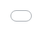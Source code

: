 <iframe src="./coordinates/sc_incidents_map_50.html" style="position:absolute; top:0; left:0; width:100%; height:100%; border:none; margin:0; padding:0; overflow:hidden;"></iframe>
